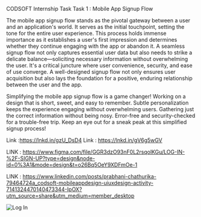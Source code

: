 CODSOFT Internship Task 
Task 1 : Mobile App Signup Flow

The mobile app signup flow stands as the pivotal gateway between a user and an application's world.
It serves as the initial touchpoint, setting the tone for the entire user experience. This process holds immense importance as it establishes a user's first impression and determines whether they continue engaging with the app or abandon it.
A seamless signup flow not only captures essential user data but also needs to strike a delicate balance—soliciting necessary information without overwhelming the user.
It's a critical juncture where user convenience, security, and ease of use converge.
A well-designed signup flow not only ensures user acquisition but also lays the foundation for a positive, enduring relationship between the user and the app.

Simplifying the mobile app signup flow is a game changer! Working on a design that is short, sweet, and easy to remember. 
Subtle personalization keeps the experience engaging without overwhelming users. Gathering just the correct information without being nosy.
Error-free and security-checked for a trouble-free trip.
Keep an eye out for a sneak peak at this simplified signup process!

Link :https://lnkd.in/gzU_DsD4
Link : https://lnkd.in/gV6g5wGV

LINK :  https://www.figma.com/file/GGR3dzO93nF0L2rsqolKGu/LOG-IN-%2F-SIGN-UP?type=design&node-id=0%3A1&mode=design&t=o26Bq5OeY9XDFmOe-1

LINK :  https://www.linkedin.com/posts/prabhani-chathurika-79464724a_codsoft-mobileappdesign-uiuxdesign-activity-7141324470140473344-IpOX?utm_source=share&utm_medium=member_desktop



![Log In](https://github.com/p-chathurika/codsoft_taskno01/assets/119437644/27789190-c081-4d98-a730-596f28b40c72)

